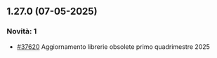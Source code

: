 ## 1.27.0 (07-05-2025)

### Novità: 1
- [#37620](https://parermine.regione.emilia-romagna.it/issues/37620) Aggiornamento librerie obsolete primo quadrimestre 2025
